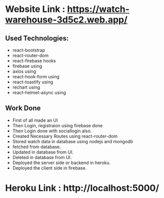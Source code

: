 # Website Link : https://watch-warehouse-3d5c2.web.app/

## Used Technologies:

- react-bootstrap
- react-router-dom
- react-firebase hooks
- firebase using
- axios using
- react-hook-form using
- react-toastify using
- rechart using
- react-helmet-async using

## Work Done

- First of all made an UI
- Then Login, registraion using firebase done
- Then Login done with sociallogin also.
- Created Necessary Routes using react-router-dom
- Stored watch data in database using nodejs and mongodb
- fetched from database.
- Updated in database from UI.
- Deleted in database from UI.
- Deployed the server side or backend in heroku.
- Deployed the client side in firebase.

# Heroku Link : http://localhost:5000/
